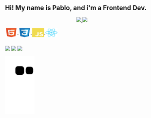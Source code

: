 ## Hi! My name is Pablo, and i'm a Frontend Dev.
<div align="center">
  <a href="https://github.com/PablitoLuquito">
  <img height="175em" src="https://github-readme-stats.vercel.app/api?username=PablitoLuquito&show_icons=true&theme=radical&include_all_commits=true&count_private=true"/>
  <img height="175em" src="https://github-readme-stats.vercel.app/api/top-langs/?username=PablitoLuquito&layout=compact&langs_count=7&theme=radical"/>
</div>
<div style="display: inline_block"><br>
  <img align="center" alt="Pablo-HTML" height="30" width="40" src="https://raw.githubusercontent.com/devicons/devicon/master/icons/html5/html5-original.svg">
  <img align="center" alt="Pablo-CSS" height="30" width="40" src="https://raw.githubusercontent.com/devicons/devicon/master/icons/css3/css3-original.svg">
  <img align="center" alt="Pablo-Js" height="30" width="40" src="https://raw.githubusercontent.com/devicons/devicon/master/icons/javascript/javascript-plain.svg">
  <img align="center" alt="Pablo-React" height="30" width="40" src="https://raw.githubusercontent.com/devicons/devicon/master/icons/react/react-original.svg">
</div>
  
  ##
 
<div> 
  <a href="https://www.instagram.com/pablitoluquito/" target="_blank"><img src="https://img.shields.io/badge/-Instagram-%23E4405F?style=for-the-badge&logo=instagram&logoColor=white" target="_blank"></a>
  <a href="https://www.linkedin.com/in/pablitoluquito/" target="_blank"><img src="https://img.shields.io/badge/-LinkedIn-%230077B5?style=for-the-badge&logo=linkedin&logoColor=white" target="_blank"></a> 
    <a href = "mailto:pablitoluquito@gmail.com"><img src="https://img.shields.io/badge/-Gmail-%23333?style=for-the-badge&logo=gmail&logoColor=white&color=dd0000" target="_blank"></a>
  
  ![Snake animation](https://github.com/aeusteixeira/aeusteixeira/blob/output/github-contribution-grid-snake.svg)
 
</div>
